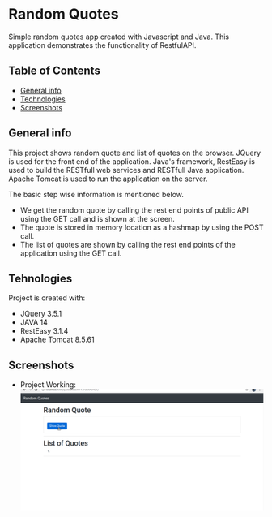 # Random Quotes
Simple random quotes app created with Javascript and Java. This application demonstrates the functionality of RestfulAPI.

## Table of Contents
* [General info](#general-info)
* [Technologies](#technologies)
* [Screenshots](#screenshots)


## General info
This project shows random quote and list of quotes on the browser. JQuery is used for the front end of the application. Java's framework, RestEasy is used to build the RESTfull web services and RESTfull Java application. Apache Tomcat is used to run the application on the server.

The basic step wise information is mentioned below.
* We get the random quote by calling the rest end points of public API using the GET call and is shown at the screen.
* The quote is stored in memory location as a hashmap by using the POST call.
* The list of quotes are shown by calling the rest end points of the application using the GET call.

## Tehnologies
Project is created with:
* JQuery 3.5.1
* JAVA 14
* RestEasy 3.1.4
* Apache Tomcat 8.5.61

## Screenshots
* Project Working: ![alt-text](https://github.com/hardeep85singh/quotes/blob/main/screenshots/WorkingApplication.gif)


